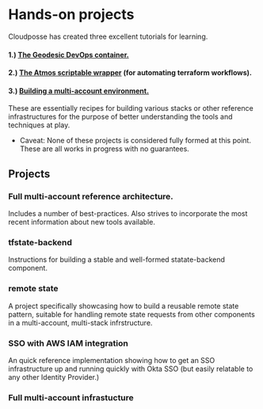 # Hands-on projects

Cloudposse has created three excellent tutorials for learning. 
#### 1.) [The Geodesic DevOps container.](https://github.com/cloudposse/tutorials)
#### 2.) [The Atmos scriptable wrapper](https://github.com/cloudposse/tutorials) (for automating terraform workflows). 
#### 3.) [Building a multi-account environment.](https://github.com/cloudposse/tutorials) 

These are essentially recipes for building various stacks or other reference infrastructures for the purpose of better understanding the tools and techniques at play. 

* Caveat:  None of these projects is considered fully formed at this point. These are all works in progress with no guarantees.

## Projects

### Full multi-account reference architecture.  
Includes a number of best-practices. Also strives to incorporate the most recent information about new tools available. 

### tfstate-backend
Instructions for building a stable and well-formed statate-backend component. 

### remote state 
A project specifically showcasing how to build a reusable remote state pattern, suitable for handling remote state requests from other components in a multi-account, multi-stack infrstructure. 

### SSO with AWS IAM integration
An quick reference implementation showing how to get an SSO infrastructure up and running quickly with Okta SSO (but easily relatable to any other Identity Provider.)

### Full multi-account infrastucture


